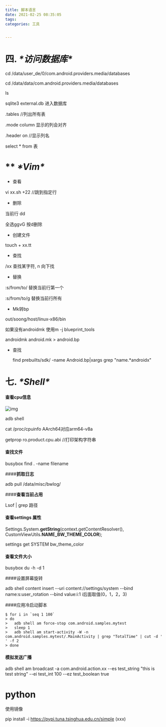 ```yaml
---
title: 脚本语言
date: 2021-02-25 08:35:05
tags: 
categories: 工具


---
```


# **四.** ***\*访问数据库\****

cd  /data/user_de/0/com.android.providers.media/databases

cd /data/data/com.android.providers.media/databases

ls

sqlite3 external.db 进入数据库

.tables //列出所有表

 .mode column  显示的列会对齐

.header on //显示列名

 select * from 表

# ** ***\*Vim\****

* 查看

vi xx.sh +22 //跳到指定行

* 删除

当前行 dd

全选ggvG 按d删除

* 创建文件

touch + xx.tt

* 查找

/xx  查找某字符, n 向下找

* 替换

:s/from/to/  替换当前行第一个

:s/from/to/g  替换当前行所有

* Mk转bp

out/soong/host/linux-x86/bin

如果没有androidmk  使用m -j blueprint_tools

androidmk  android.mk > android.bp

* 查找

  find prebuilts/sdk/ -name Android.bp|xargs grep "name.*androidx" 

# **七.** ***\*Shell\****

#### **查看**cpu信息

![img](file:///C:\Users\admin\AppData\Local\Temp\ksohtml30816\wps2.jpg) 

adb shell

cat /proc/cpuinfo  AArch64对应arm64-v8a

getprop ro.product.cpu.abi //打印架构字符串

 

#### **查找文件**

busybox find . -name filename

 

####**抓取日志**

adb pull /data/misc/bwlog/

 

####**查看当前占用**

Lsof | grep 路径

 

#### **查看settings 属性**

Settings.System.**getString**(context.getContentResolver(), CustomViewUtils.**NAME_BW_THEME_COLOR**);

settings get SYSTEM bw_theme_color



#### **查看文件大小**

 busybox du -h -d 1

####设置屏幕旋转

adb shell content insert --uri content://settings/system --bind name:s:user_rotation --bind value:i:1 i后面取值(0，1，2，3)



####应用冷启动脚本

```shell
$ for i in `seq 1 100`
> do 
>   adb shell am force-stop com.android.samples.mytest
>   sleep 1
>   adb shell am start-activity -W -n com.android.samples.mytest/.MainActivity | grep "TotalTime" | cut -d ' ' -f 2
> done
```

#### 模拟发送广播

adb shell am broadcast -a com.android.action.xx --es test_string "this is test string" --ei test_int 100 --ez test_boolean true

#  **python**

使用镜像 

pip install -i https://pypi.tuna.tsinghua.edu.cn/simple (xxx)